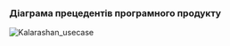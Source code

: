 ### Діаграма прецедентів програмного продукту



![Kalarashan_usecase](https://user-images.githubusercontent.com/99178092/189866914-8ce2fd91-02f1-48c9-b1a1-33bff71ffa71.jpg)
